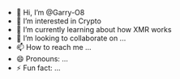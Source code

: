 - 👋 Hi, I’m @Garry-O8
- 👀 I’m interested in Crypto
- 🌱 I’m currently learning about how XMR works
- 💞️ I’m looking to collaborate on ...
- 📫 How to reach me ...
- 😄 Pronouns: ...
- ⚡ Fun fact: ...

<!---
Garry-O8/Garry-O8 is a ✨ special ✨ repository because its `README.md` (this file) appears on your GitHub profile.
You can click the Preview link to take a look at your changes.
--->
